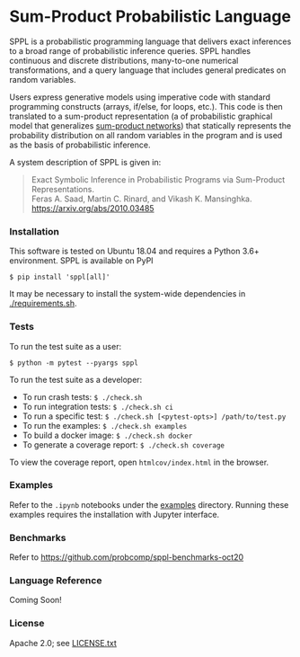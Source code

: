 Sum-Product Probabilistic Language
==================================

SPPL is a probabilistic programming language that delivers exact inferences
to a broad range of probabilistic inference queries. SPPL handles
continuous and discrete distributions, many-to-one numerical
transformations, and a query language that includes general predicates on
random variables.

Users express generative models using imperative code with standard
programming constructs (arrays, if/else, for loops, etc.). This code is
then translated to a sum-product representation (a of probabilistic
graphical model that generalizes [sum-product networks](https://arxiv.org/pdf/2004.01167.pdf))
that statically represents the probability distribution on all random
variables in the program and is used as the basis of probabilistic
inference.

A system description of SPPL is given in:

> Exact Symbolic Inference in Probabilistic Programs via Sum-Product Representations. <br/>
> Feras A. Saad, Martin C. Rinard, and Vikash K. Mansinghka. <br/>
> https://arxiv.org/abs/2010.03485

### Installation

This software is tested on Ubuntu 18.04 and requires a Python 3.6+
environment. SPPL is available on PyPI

    $ pip install 'sppl[all]'

It may be necessary to install the system-wide dependencies in
[./requirements.sh](./requirements.sh).

### Tests

To run the test suite as a user:

    $ python -m pytest --pyargs sppl

To run the test suite as a developer:

- To run crash tests:             `$ ./check.sh`
- To run integration tests:       `$ ./check.sh ci`
- To run a specific test:         `$ ./check.sh [<pytest-opts>] /path/to/test.py`
- To run the examples:            `$ ./check.sh examples`
- To build a docker image:        `$ ./check.sh docker`
- To generate a coverage report:  `$ ./check.sh coverage`

To view the coverage report, open `htmlcov/index.html` in the browser.

### Examples

Refer to the `.ipynb` notebooks under the [examples](./examples/) directory.
Running these examples requires the installation with Jupyter interface.

### Benchmarks

Refer to https://github.com/probcomp/sppl-benchmarks-oct20

### Language Reference

Coming Soon!

### License

Apache 2.0; see [LICENSE.txt](./LICENSE.txt)
